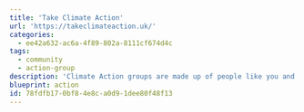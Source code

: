 ```yaml
---
title: 'Take Climate Action'
url: 'https://takeclimateaction.uk/'
categories:
  - ee42a632-ac6a-4f89-802a-8111cf674d4c
tags:
  - community
  - action-group
description: 'Climate Action groups are made up of people like you and together they’ll bring about big systemic change. Join the network and kick-start climate action in your community.'
blueprint: action
id: 78fdfb17-0bf8-4e8c-a0d9-1dee80f48f13
---
```

